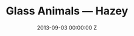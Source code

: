 ---
title: Glass Animals — Hazey
date: 2013-09-03 00:00:00 Z
categories:
- promo
position: 9
is-front: false
image: "/uploads/glass-animals-hazey.jpg"
vimeo: 73727790
director: Georgia Hudson
production-company: Agile Films
camera: Arri Alexa 4:3 Anamorphic
awards: Nominated for Best Cinematography BMVA 2015
layout: project
---